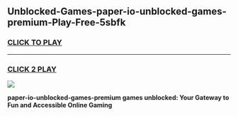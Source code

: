 
## Unblocked-Games-paper-io-unblocked-games-premium-Play-Free-5sbfk
<h3>
<a href="https://premium76.site?title=paper-io-unblocked-games-premium&ref=23A">CLICK TO PLAY</a></h3>
<hr>

<h3>
<a href="https://premium76.site?title=paper-io-unblocked-games-premium&ref=23A">CLICK 2 PLAY</a>
  
</h3>

<a href="https://premium76.site?title=paper-io-unblocked-games-premium&ref=23A"><img src="https://clearcache.store/games.png"></a>


**paper-io-unblocked-games-premium games unblocked: Your Gateway to Fun and Accessible Online Gaming**
